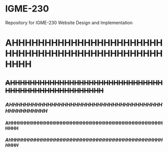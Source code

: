 # IGME-230
Repository for IGME-230 Website Design and Implementation

# **AHHHHHHHHHHHHHHHHHHHHHHHHHHHHHHHHHHHHHHHHHHHHHHHHHHH**
## ~~AHHHHHHHHHHHHHHHHHHHHHHHHHHHHHHHHHHHHHHHHHHHHHHHHHHH~~
### *AHHHHHHHHHHHHHHHHHHHHHHHHHHHHHHHHHHHHHHHHHHHHHHHHHHH*
#### AHHHHHHHHHHHHHHHHHHHHHHHHHHHHHHHHHHHHHHHHHHHHHHHHHHH
##### AHHHHHHHHHHHHHHHHHHHHHHHHHHHHHHHHHHHHHHHHHHHHHHHHHHH
